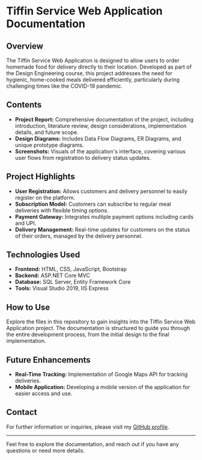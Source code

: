 # Tiffin Service Web Application Documentation

## Overview
The Tiffin Service Web Application is designed to allow users to order homemade food for delivery directly to their location. Developed as part of the Design Engineering course, this project addresses the need for hygienic, home-cooked meals delivered efficiently, particularly during challenging times like the COVID-19 pandemic.

## Contents
- **Project Report:** Comprehensive documentation of the project, including introduction, literature review, design considerations, implementation details, and future scope.
- **Design Diagrams:** Includes Data Flow Diagrams, ER Diagrams, and unique prototype diagrams.
- **Screenshots:** Visuals of the application's interface, covering various user flows from registration to delivery status updates.

## Project Highlights
- **User Registration:** Allows customers and delivery personnel to easily register on the platform.
- **Subscription Model:** Customers can subscribe to regular meal deliveries with flexible timing options.
- **Payment Gateway:** Integrates multiple payment options including cards and UPI.
- **Delivery Management:** Real-time updates for customers on the status of their orders, managed by the delivery personnel.

## Technologies Used
- **Frontend:** HTML, CSS, JavaScript, Bootstrap
- **Backend:** ASP.NET Core MVC
- **Database:** SQL Server, Entity Framework Core
- **Tools:** Visual Studio 2019, IIS Express

## How to Use
Explore the files in this repository to gain insights into the Tiffin Service Web Application project. The documentation is structured to guide you through the entire development process, from the initial design to the final implementation.

## Future Enhancements
- **Real-Time Tracking:** Implementation of Google Maps API for tracking deliveries.
- **Mobile Application:** Developing a mobile version of the application for easier access and use.

## Contact
For further information or inquiries, please visit my [GitHub profile](https://github.com/CodeByZarana).

---

Feel free to explore the documentation, and reach out if you have any questions or need more details.
